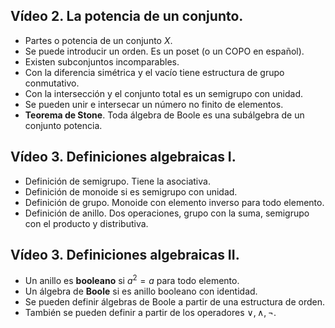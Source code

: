 ## Vídeo 2. La potencia de un conjunto.

- Partes o potencia de un conjunto $X$.
- Se puede introducir un orden. Es un poset (o un COPO en español).
- Existen subconjuntos incomparables.
- Con la diferencia simétrica y el vacío tiene estructura de grupo conmutativo.
- Con la intersección y el conjunto total es un semigrupo con unidad.
- Se pueden unir e intersecar un número no finito de elementos.
- **Teorema de Stone**. Toda álgebra de Boole es una subálgebra de un conjunto potencia.

## Vídeo 3. Definiciones algebraicas I.

- Definición de semigrupo. Tiene la asociativa.
- Definición de monoide si es semigrupo con unidad.
- Definición de grupo. Monoide con elemento inverso para todo elemento.
- Definición de anillo. Dos operaciones, grupo con la suma, semigrupo con el producto y distributiva.

## Vídeo 3. Definiciones algebraicas II.

- Un anillo es **booleano** si $a^2 = a$ para todo elemento.
- Un álgebra de **Boole** si es anillo booleano con identidad.
- Se pueden definir álgebras de Boole a partir de una estructura de orden.
- También se pueden definir a partir de los operadores $\vee, \wedge, \neg$.



